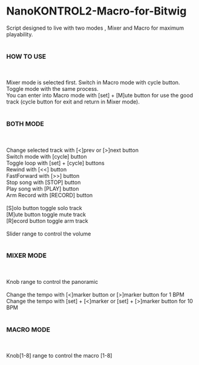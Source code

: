 # NanoKONTROL2-Macro-for-Bitwig
 Script designed to live with two modes , Mixer and Macro for maximum playability.<br />
 <br />
 <h3>HOW TO USE</h3><br />
 <br />
 Mixer mode is selected first. Switch in Macro mode with cycle button. Toggle mode with the same process.<br />
 You can enter into Macro mode with [set] + [M]ute button for use the good track (cycle button for exit and return in Mixer mode).<br />
 <br />
 <h3>BOTH MODE</h3><br />
 <br />
 Change selected track with [<]prev or [>]next button<br />
 Switch mode with [cycle] button<br />
 Toggle loop with [set] + [cycle] buttons<br />
 Rewind with [<<] button<br />
 FastForward with [>>] button<br />
 Stop song with [STOP] button<br />
 Play song with [PLAY] button<br />
 Arm Record with [RECORD] button<br />
 <br />
 [S]olo button toggle solo track<br />
 [M]ute button toggle mute track<br />
 [R]ecord button toggle arm track<br />
 <br />
 Slider range to control the volume<br />
 <br />
 <h3>MIXER MODE</h3><br />
 <br />
 Knob range to control the panoramic<br />
 <br />
 Change the tempo with [<]marker button or [>]marker button for 1 BPM<br />
 Change the tempo with [set] + [<]marker or [set] + [>]marker button for 10 BPM<br />
 <br />
 <h3>MACRO MODE</h3><br />
 <br />
 Knob[1-8] range to control the macro [1-8]
 
 
 
 
 
 
